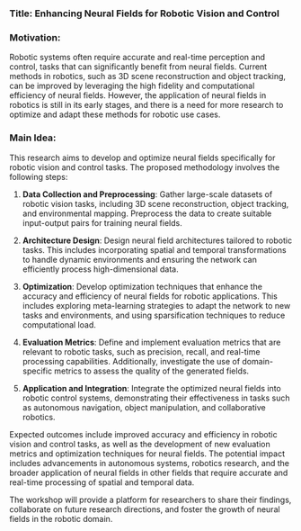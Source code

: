 ### Title: Enhancing Neural Fields for Robotic Vision and Control

### Motivation:
Robotic systems often require accurate and real-time perception and control, tasks that can significantly benefit from neural fields. Current methods in robotics, such as 3D scene reconstruction and object tracking, can be improved by leveraging the high fidelity and computational efficiency of neural fields. However, the application of neural fields in robotics is still in its early stages, and there is a need for more research to optimize and adapt these methods for robotic use cases.

### Main Idea:
This research aims to develop and optimize neural fields specifically for robotic vision and control tasks. The proposed methodology involves the following steps:

1. **Data Collection and Preprocessing**: Gather large-scale datasets of robotic vision tasks, including 3D scene reconstruction, object tracking, and environmental mapping. Preprocess the data to create suitable input-output pairs for training neural fields.

2. **Architecture Design**: Design neural field architectures tailored to robotic tasks. This includes incorporating spatial and temporal transformations to handle dynamic environments and ensuring the network can efficiently process high-dimensional data.

3. **Optimization**: Develop optimization techniques that enhance the accuracy and efficiency of neural fields for robotic applications. This includes exploring meta-learning strategies to adapt the network to new tasks and environments, and using sparsification techniques to reduce computational load.

4. **Evaluation Metrics**: Define and implement evaluation metrics that are relevant to robotic tasks, such as precision, recall, and real-time processing capabilities. Additionally, investigate the use of domain-specific metrics to assess the quality of the generated fields.

5. **Application and Integration**: Integrate the optimized neural fields into robotic control systems, demonstrating their effectiveness in tasks such as autonomous navigation, object manipulation, and collaborative robotics.

Expected outcomes include improved accuracy and efficiency in robotic vision and control tasks, as well as the development of new evaluation metrics and optimization techniques for neural fields. The potential impact includes advancements in autonomous systems, robotics research, and the broader application of neural fields in other fields that require accurate and real-time processing of spatial and temporal data.

The workshop will provide a platform for researchers to share their findings, collaborate on future research directions, and foster the growth of neural fields in the robotic domain.